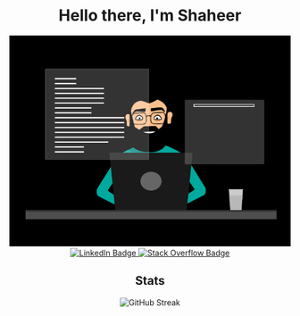 <div id="header" align="center">
  <h1>Hello there, I'm Shaheer</h1>
  <img src="https://raw.githubusercontent.com/shaheer741/shaheer741/refs/heads/main/assets/images/developer.gif" width="600" />
  <!-- <p>[briefly describe yourself and your interests]</p> -->
</div>

<!-- Links to different profiles -->
<div id="badges" align="center">
  <a href="https://www.linkedin.com/in/shaheerkhalid10/">
    <img src="https://img.shields.io/badge/LinkedIn-blue?style=for-the-badge&logo=linkedin&logoColor=white" alt="LinkedIn Badge"/>
  </a>
  <a href="https://stackoverflow.com/users/22097024/shaheer-khalid">
    <img src="https://img.shields.io/badge/Stack%20Overflow-orange?style=for-the-badge&logo=stackoverflow&logoColor=white" alt="Stack Overflow Badge"/>
  </a>
</div>

<!-- <div id="bio">
  <h2>About Me</h2>
  <ul>
    <li>I'm a [your job title] and [your interests/hobbies]</li>
    <li>I'm passionate about [what you're passionate about]</li>
    <li>I'm constantly learning and updating my skills to stay up-to-date with the latest technologies.</li>    <li>I'm currently seeking new opportunities to apply my knowledge and expertise in the [your field] space.</li>
    <li>I enjoy documenting my projects on Medium to gain a deeper understanding of my work.</li>
    <li>Focusing on learning [languages or technologies you're currently studying] right now.</li>
  </ul>
</div> -->

<div id="stats" align="center">
  <h2>Stats</h2>
  <img src="https://streak-stats.demolab.com?user=shaheer741&theme=transparent&fire=EB5454" alt="GitHub Streak"/>
  <!-- <img src="https://github-readme-stats.vercel.app/api/top-langs/?username=shaheer741&layout=compact&theme=vision-friendly-dark" alt="Top Languages"/> -->
</div>

<!-- <div id="skills">
  <h2>Skills</h2>
  <ul>
    <li>[your first skill]</li>
    <li>[your second skill]</li>
    <li>[your third skill]</li>
    <li>[your fourth skill]</li>
  </ul>
</div> -->

<!-- ## Favorite Tech

<div>
  <img src="https://github.com/devicons/devicon/blob/master/icons/react/react-original-wordmark.svg" title="React" alt="React" width="40" height="40"/>&nbsp;
  <img src="https://github.com/devicons/devicon/blob/master/icons/salesforce/salesforce-original.svg" title="SF" alt="sf" width="40" height="40"/>&nbsp;
  <img src="https://github.com/devicons/devicon/blob/master/icons/python/python-original-wordmark.svg" title="Python" alt="Py" width="40" height="40"/>&nbsp;
   <img src="https://github.com/devicons/devicon/blob/master/icons/jquery/jquery-plain-wordmark.svg" title="JQuery" alt="JQuery" width="40" height="40"/>&nbsp;
  <img src="https://github.com/devicons/devicon/blob/master/icons/rstudio/rstudio-original.svg" title="R" alt="R" width="40" height="40"/>&nbsp;
  <img src="https://github.com/devicons/devicon/blob/master/icons/d3js/d3js-original.svg"  title="D3" alt="D3" width="40" height="40"/>&nbsp;
  <div> -->
